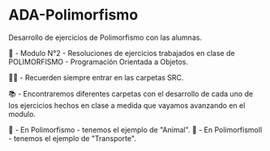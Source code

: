 # ADA-Polimorfismo
Desarrollo de ejercicios de Polimorfismo con las alumnas.

📌 - Modulo N°2 - Resoluciones de ejercicios trabajados en clase de POLIMORFISMO - Programación Orientada a Objetos.

✋🏽 - Recuerden siempre entrar en las carpetas SRC.

📚 - Encontraremos diferentes carpetas con el desarrollo de cada uno de los ejercicios hechos en clase a medida que vayamos avanzando en el modulo.

📁 - En Polimorfismo - tenemos el ejemplo de "Animal".
📁 - En Polimorfismoll - tenemos el ejemplo de "Transporte".
